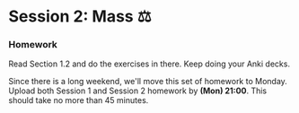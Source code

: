 # Session 2: Mass ⚖️

<puzzle-Y1W4-Moles />
<puzzle-Y1W4-AtomicMass />
<puzzle-Y1W4-MolarMass />

### Homework

Read Section 1.2 and do the exercises in there.  Keep doing your Anki decks.

Since there is a long weekend, we'll move this set of homework to Monday.  Upload both Session 1 and Session 2 homework by **(Mon) 21:00**.  This should take no more than 45 minutes.
